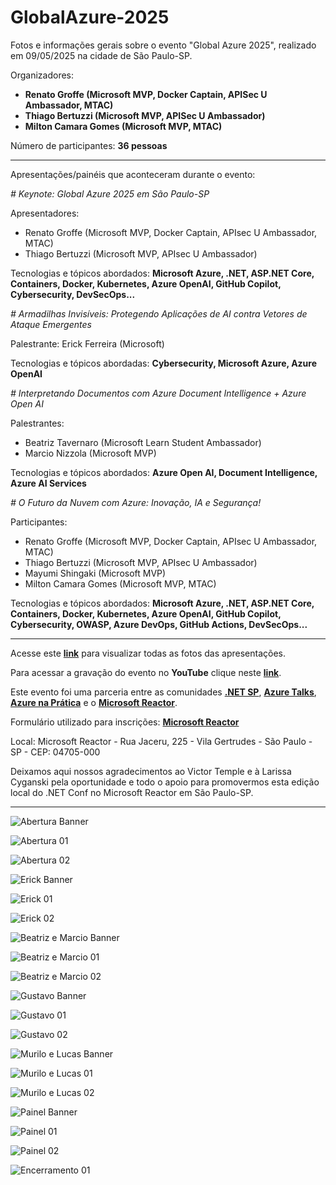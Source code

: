# GlobalAzure-2025
Fotos e informações gerais sobre o evento "Global Azure 2025", realizado em 09/05/2025 na cidade de São Paulo-SP.

Organizadores:
- **Renato Groffe (Microsoft MVP, Docker Captain, APISec U Ambassador, MTAC)**
- **Thiago Bertuzzi (Microsoft MVP, APISec U Ambassador)**
- **Milton Camara Gomes (Microsoft MVP, MTAC)**

Número de participantes: **36 pessoas**

---

Apresentações/painéis que aconteceram durante o evento:

_# Keynote: Global Azure 2025 em São Paulo-SP_

Apresentadores:
- Renato Groffe (Microsoft MVP, Docker Captain, APIsec U Ambassador, MTAC)
- Thiago Bertuzzi (Microsoft MVP, APIsec U Ambassador)

Tecnologias e tópicos abordados: **Microsoft Azure, .NET, ASP.NET Core, Containers, Docker, Kubernetes, Azure OpenAI, GitHub Copilot, Cybersecurity, DevSecOps...**

_# Armadilhas Invisíveis: Protegendo Aplicações de AI contra Vetores de Ataque Emergentes_

Palestrante: Erick Ferreira (Microsoft)

Tecnologias e tópicos abordadas: **Cybersecurity, Microsoft Azure, Azure OpenAI**

_# Interpretando Documentos com Azure Document Intelligence + Azure Open AI_

Palestrantes:
- Beatriz Tavernaro (Microsoft Learn Student Ambassador)
- Marcio Nizzola (Microsoft MVP)

Tecnologias e tópicos abordados: **Azure Open AI, Document Intelligence, Azure AI Services**

_# O Futuro da Nuvem com Azure: Inovação, IA e Segurança!_

Participantes:
- Renato Groffe (Microsoft MVP, Docker Captain, APIsec U Ambassador, MTAC)
- Thiago Bertuzzi (Microsoft MVP, APIsec U Ambassador)
- Mayumi Shingaki (Microsoft MVP)
- Milton Camara Gomes (Microsoft MVP, MTAC)

Tecnologias e tópicos abordados: **Microsoft Azure, .NET, ASP.NET Core, Containers, Docker, Kubernetes, Azure OpenAI, GitHub Copilot, Cybersecurity, OWASP, Azure DevOps, GitHub Actions, DevSecOps...**

---

Acesse este [**link**](/img/) para visualizar todas as fotos das apresentações.

Para acessar a gravação do evento no **YouTube** clique neste [**link**](https://www.youtube.com/watch?v=17hknH1POTI).

Este evento foi uma parceria entre as comunidades [**.NET SP**](https://www.meetup.com/dotnet-Sao-Paulo/), [**Azure Talks**](https://www.meetup.com/azure-talks/), [**Azure na Prática**](https://www.youtube.com/azurenapratica) e o [**Microsoft Reactor**](https://www.meetup.com/Microsoft-Reactor-Sao-Paulo/).

Formulário utilizado para inscrições: [**Microsoft Reactor**](https://developer.microsoft.com/en-us/reactor/events/25575/)

Local: Microsoft Reactor - Rua Jaceru, 225 - Vila Gertrudes - São Paulo - SP - CEP: 04705-000

Deixamos aqui nossos agradecimentos ao Victor Temple e à Larissa Cyganski pela oportunidade e todo o apoio para promovermos esta edição local do .NET Conf no Microsoft Reactor em São Paulo-SP.

---

![Abertura Banner](img/banner-abertura.png)

![Abertura 01](img/abertura-01.jpg)

![Abertura 02](img/abertura-04.jpg)

![Erick Banner](img/banner-erick.png)

![Erick 01](img/erick-04.jpg)

![Erick 02](img/erick-05.jpg)

![Beatriz e Marcio Banner](img/banner-nizzola-bea.png)

![Beatriz e Marcio 01](img/beatriz-marcio-05.jpg)

![Beatriz e Marcio 02](img/beatriz-marcio-10.jpg)

![Gustavo Banner](img/banner-bigardi.png)

![Gustavo 01](img/gustavo-04.jpg)

![Gustavo 02](img/gustavo-05.jpg)

![Murilo e Lucas Banner](img/banner-murilo-lucas.png)

![Murilo e Lucas 01](img/murilo-lucas-02.jpg)

![Murilo e Lucas 02](img/murilo-lucas-04.jpg)

![Painel Banner](img/banner-painel.png)

![Painel 01](img/painel-01.jpg)

![Painel 02](img/painel-03.jpg)

![Encerramento 01](img/encerramento-01.jpg)
